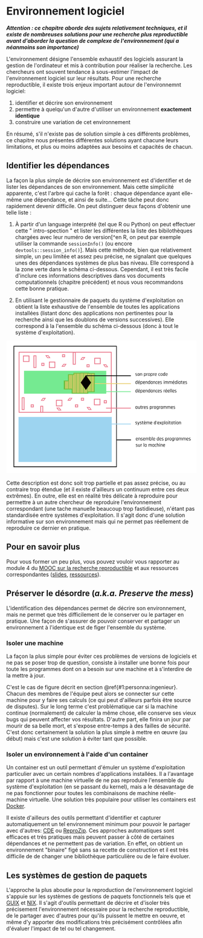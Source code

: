 # Environnement logiciel

***Attention : ce chapitre aborde des sujets relativement techniques, et il existe de nombreuses solutions pour une recherche plus reproductible avant d'aborder la question de complexe de l'environnement (qui a néanmoins son importance)***

L'environnement désigne l'ensemble exhaustif des logiciels assurant la 
gestion de l'ordinateur et mis à contribution pour réaliser la recherche. 
Les chercheurs ont souvent tendance à sous-estimer l'impact de l'environnement 
logiciel sur leur résultats. Pour une recherche reproductible, il existe trois
enjeux important autour de l'environnemnt logiciel:

1. identifier et décrire son environnement
2. permettre à quelqu'un d'autre d'utiliser un environnement **exactement identique**
3. construire une variation de cet environnement

En résumé, s'il n'existe pas de solution simple à ces différents problèmes,
ce chapitre nous présentes différentes solutions ayant chacune leurs
limitations, et plus ou moins adaptées aux besoins et capacités de chacun.

## Identifier les dépendances

La façon la plus simple de décrire son environnement est d'identifier et 
de lister les dépendances de son environnement. Mais cette simplicité 
apparente, c'est l'arbre qui cache la forêt : chaque dépendance ayant 
elle-même une dépendance, et ainsi de suite... Cette tâche peut donc 
rapidement devenir difficile. On peut distinguer deux façons d'obtenir
une telle liste :

1. À partir d'un language interprété (tel que R ou Python) on peut
effectuer cette " intro-spection " et lister les différentes la liste 
des bibilothèques chargées avec leur numéro de version[^en R, on peut 
par exemple utiliser la commande `sessionInfo()` (ou encore 
`devtools::session_info()`]. Mais cette méthode, bien que relativement
simple, un peu limitée et assez peu précise, ne signalant que quelques
unes des dépendances systèmes de plus bas niveau. Elle correspond à
la zone verte dans le schéma ci-dessous. Cependant, il est très 
facile d'inclure ces informations descriptives dans vos documents 
computationnels (chapitre précédent) et nous vous recommandons cette 
bonne pratique.

2. En utilisant le gestionnaire de paquets du système d'exploitation 
on obtient la liste exhaustive de l'ensemble de toutes les applications
installées (listant donc des applications non pertinentes pour la 
recherche ainsi que les doublons de versions successives). Elle 
correspond à la l'ensemble du schéma ci-dessous (donc à tout le système 
d'exploitation).

![Schéma des différents environnements logiciel](img/schemaEnvirLogi2.png)

Cette description est donc soit trop partielle et pas assez précise,
ou au contraire trop étendue (et il existe d'ailleurs un continuum 
entre ces deux extrêmes). En outre, elle est en réalité très délicate 
à reproduire pour permettre à un autre chercheur de reproduire l'environnement 
correspondant (une tache manuelle beaucoup trop fastidieuse), n'étant pas 
standardisée entre systèmes d'exploitation. Il s'agit donc d'une solution 
informative sur son environnement mais qui ne permet pas réellement de 
reproduire ce dernier en pratique.


## Pour en savoir plus 
Pour vous former un peu plus, vous pouvez vouloir vous rapporter au
module 4 du [MOOC sur la recherche
reproductible](https://learninglab.inria.fr/mooc-recherche-reproductible-principes-methodologiques-pour-une-science-transparente/)
et aux ressources correspondantes
([slides](https://gitlab.inria.fr/learninglab/mooc-rr/mooc-rr-ressources/blob/master/module4/slides/C028AL_slides_module4-fr-gz.pdf),
[ressources](https://gitlab.inria.fr/learninglab/mooc-rr/mooc-rr-ressources/blob/master/module4/ressources/resources_environment_fr.org)).

## Préserver le désordre (*a.k.a. Preserve the mess*)

L'identification des dépendances permet de décrire son environnement,
mais ne permet que très difficilement de le conserver ou le partager 
en pratique. Une façon de s'assurer de pouvoir conserver et 
partager un environnement à l'identique est de figer l'ensemble du système. 

### Isoler une machine

La façon la plus simple pour éviter ces problèmes de versions de
logiciels et ne pas se poser trop de question, consiste à installer
une bonne fois pour toute les programmes dont on a besoin sur une
machine et à s'interdire de la mettre à jour. 

C'est le cas de figure décrit en section \@ref{#1:personna:ingenieur}. 
Chacun des membres de l'équipe peut alors se connecter sur cette machine 
pour y faire ses calculs (ce qui peut d'ailleurs parfois être source de disputes).
Sur le long terme c'est problématique car si la machine continue (normalement) 
de calculer la même chose, elle conserve ses vieux bugs qui peuvent 
affecter vos résultats. D'autre part, elle finira un jour par mourir 
de sa belle mort, et s'expose entre-temps à des failles de sécurité. 
C'est donc certainement la solution la plus simple à mettre en œuvre 
(au début) mais c'est une solution à éviter tant que possible.


### Isoler un environnement à l'aide d'un container

Un container est un outil permettant d'émuler un système d'exploitation
particulier avec un certain nombres d'applications installées. Il a 
l'avantage par rapport à une machine virtuelle de ne pas reproduire 
l'ensemble du système d'exploitation (en se passant du kernel), mais 
a le désavantage de ne pas fonctionner pour toutes les combinaisons
de machine réelle-machine virtuelle. Une solution très populaire pour 
utiliser les containers est [Docker](https://www.docker.com/).

Il existe d'ailleurs des outils permettant d'identifier et capturer automatiquement 
un tel environnement minimum pour pouvoir le partager avec d'autres: [CDE](http://www.pgbovine.net/cde.html) ou [ReproZip](https://vida-nyu.github.io/reprozip/). Ces approches 
automatiques sont efficaces et très pratiques mais peuvent passer à côté de
certaines dépendances et ne permettent pas de variation. En effet, on obtient un
environnement "binaire" figé sans sa recette de construction et il est très difficile de
de changer une bibliothèque particulière ou de le faire évoluer.

## Les systèmes de gestion de paquets

L'approche la plus aboutie pour la reproduction de l'environnement logiciel 
s'appuie sur les systèmes de gestions de paquets fonctionnels tels que et [GUIX](https://www.gnu.org/software/guix/) et [NIX](https://nixos.org/).
Il s'agit d'outils permettant de décrire et d'isoler très précisement 
l'environnement nécessaire pour la recherche reproductible, de le partager 
avec d'autres pour qu'ils puissent le mettre en oeuvre, et même d'y 
apporter des modifications très précisément contrôlées afin d'évaluer l'impact
de tel ou tel changement.

